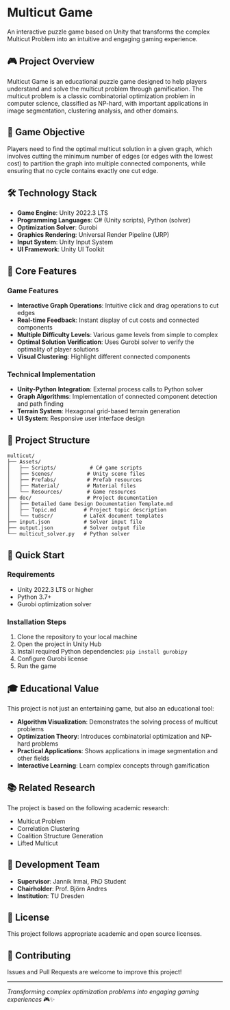 # Multicut Game

An interactive puzzle game based on Unity that transforms the complex Multicut Problem into an intuitive and engaging gaming experience.

## 🎮 Project Overview

Multicut Game is an educational puzzle game designed to help players understand and solve the multicut problem through gamification. The multicut problem is a classic combinatorial optimization problem in computer science, classified as NP-hard, with important applications in image segmentation, clustering analysis, and other domains.

## 🎯 Game Objective

Players need to find the optimal multicut solution in a given graph, which involves cutting the minimum number of edges (or edges with the lowest cost) to partition the graph into multiple connected components, while ensuring that no cycle contains exactly one cut edge.

## 🛠️ Technology Stack

- **Game Engine**: Unity 2022.3 LTS
- **Programming Languages**: C# (Unity scripts), Python (solver)
- **Optimization Solver**: Gurobi
- **Graphics Rendering**: Universal Render Pipeline (URP)
- **Input System**: Unity Input System
- **UI Framework**: Unity UI Toolkit

## 🎨 Core Features

### Game Features
- **Interactive Graph Operations**: Intuitive click and drag operations to cut edges
- **Real-time Feedback**: Instant display of cut costs and connected components
- **Multiple Difficulty Levels**: Various game levels from simple to complex
- **Optimal Solution Verification**: Uses Gurobi solver to verify the optimality of player solutions
- **Visual Clustering**: Highlight different connected components

### Technical Implementation
- **Unity-Python Integration**: External process calls to Python solver
- **Graph Algorithms**: Implementation of connected component detection and path finding
- **Terrain System**: Hexagonal grid-based terrain generation
- **UI System**: Responsive user interface design

## 📁 Project Structure

```
multicut/
├── Assets/
│   ├── Scripts/           # C# game scripts
│   ├── Scenes/           # Unity scene files
│   ├── Prefabs/          # Prefab resources
│   ├── Material/         # Material files
│   └── Resources/        # Game resources
├── doc/                  # Project documentation
│   ├── Detailed Game Design Documentation Template.md
│   ├── Topic.md         # Project topic description
│   └── tudscr/          # LaTeX document templates
├── input.json           # Solver input file
├── output.json          # Solver output file
└── multicut_solver.py   # Python solver
```

## 🚀 Quick Start

### Requirements
- Unity 2022.3 LTS or higher
- Python 3.7+
- Gurobi optimization solver

### Installation Steps
1. Clone the repository to your local machine
2. Open the project in Unity Hub
3. Install required Python dependencies: `pip install gurobipy`
4. Configure Gurobi license
5. Run the game

## 🎓 Educational Value

This project is not just an entertaining game, but also an educational tool:
- **Algorithm Visualization**: Demonstrates the solving process of multicut problems
- **Optimization Theory**: Introduces combinatorial optimization and NP-hard problems
- **Practical Applications**: Shows applications in image segmentation and other fields
- **Interactive Learning**: Learn complex concepts through gamification

## 📚 Related Research

The project is based on the following academic research:
- Multicut Problem
- Correlation Clustering
- Coalition Structure Generation
- Lifted Multicut

## 👥 Development Team

- **Supervisor**: Jannik Irmai, PhD Student
- **Chairholder**: Prof. Björn Andres
- **Institution**: TU Dresden

## 📄 License

This project follows appropriate academic and open source licenses.

## 🤝 Contributing

Issues and Pull Requests are welcome to improve this project!

---

*Transforming complex optimization problems into engaging gaming experiences* 🎮✨
